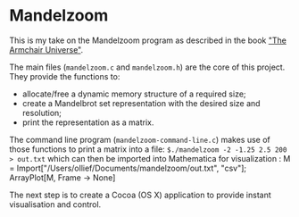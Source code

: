 Mandelzoom
==========

This is my take on the Mandelzoom program as described in the book ["The Armchair Universe"](http://www.goodreads.com/book/show/118421.The_Armchair_Universe).

The main files (`mandelzoom.c` and `mandelzoom.h`) are the core of this project. They provide the functions to:
* allocate/free a dynamic memory structure of a required size;
* create a Mandelbrot set representation with the desired size and resolution;
* print the representation as a matrix.

The command line program (`mandelzoom-command-line.c`) makes use of those functions to print a matrix into a file: `$./mandelzoom -2 -1.25 2.5 200 > out.txt` which can then be imported into Mathematica for visualization :
    M = Import["/Users/ollief/Documents/mandelzoom/out.txt", "csv"];
    ArrayPlot[M, Frame -> None]

The next step is to create a Cocoa (OS X) application to provide instant visualisation and control.
